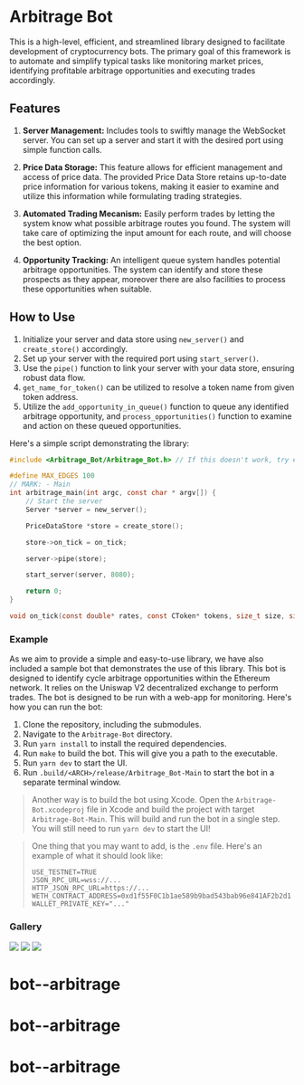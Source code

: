 # Arbitrage Bot

This is a high-level, efficient, and streamlined library designed to facilitate development of cryptocurrency bots. The primary goal of this framework is to automate and simplify typical tasks like monitoring market prices, identifying profitable arbitrage opportunities and executing trades accordingly.

## Features

1. **Server Management:** Includes tools to swiftly manage the WebSocket server. You can set up a server and start it with the desired port using simple function calls.

2. **Price Data Storage:** This feature allows for efficient management and access of price data. The provided Price Data Store retains up-to-date price information for various tokens, making it easier to examine and utilize this information while formulating trading strategies.

3. **Automated Trading Mecanism:** Easily perform trades by letting the system know what possible arbitrage routes you found. The system will take care of optimizing the input amount for each route, and will choose the best option.

4. **Opportunity Tracking:** An intelligent queue system handles potential arbitrage opportunities. The system can identify and store these prospects as they appear, moreover there are also facilities to process these opportunities when suitable.

## How to Use

1. Initialize your server and data store using `new_server()` and `create_store()` accordingly.
2. Set up your server with the required port using `start_server()`.
3. Use the `pipe()` function to link your server with your data store, ensuring robust data flow.
4. `get_name_for_token()` can be utilized to resolve a token name from given token address.
5. Utilize the `add_opportunity_in_queue()` function to queue any identified arbitrage opportunity, and `process_opportunities()` function to examine and action on these queued opportunities.

Here's a simple script demonstrating the library:
```c
#include <Arbitrage_Bot/Arbitrage_Bot.h> // If this doesn't work, try #include "arbitrager.h"

#define MAX_EDGES 100
// MARK: - Main
int arbitrage_main(int argc, const char * argv[]) {
    // Start the server
    Server *server = new_server();

    PriceDataStore *store = create_store();

    store->on_tick = on_tick;

    server->pipe(store);

    start_server(server, 8080);

    return 0;
}

void on_tick(const double* rates, const CToken* tokens, size_t size, size_t systemTime) { ... }
```

### Example
As we aim to provide a simple and easy-to-use library, we have also included a sample bot that demonstrates the use of this library. This bot is designed to identify cycle arbitrage opportunities within the Ethereum network. It relies on the Uniswap V2 decentralized exchange to perform trades. The bot is designed to be run with a web-app for monitoring. Here's how you can run the bot:

1. Clone the repository, including the submodules.
2. Navigate to the `Arbitrage-Bot` directory.
3. Run `yarn install` to install the required dependencies.
4. Run `make` to build the bot. This will give you a path to the executable.
5. Run `yarn dev` to start the UI.
6. Run `.build/<ARCH>/release/Arbitrage_Bot-Main` to start the bot in a separate terminal window.

> Another way is to build the bot using Xcode. Open the `Arbitrage-Bot.xcodeproj` file in Xcode and build the project with target `Arbitrage-Bot-Main`. This will build and run the bot in a single step. You will still need to run `yarn dev` to start the UI!

> One thing that you may want to add, is the `.env` file. Here's an example of what it should look like:
> ```
> USE_TESTNET=TRUE
> JSON_RPC_URL=wss://...
> HTTP_JSON_RPC_URL=https://...
> WETH_CONTRACT_ADDRESS=0xd1f55F0C1b1ae589b9bad543bab96e841AF2b2d1
> WALLET_PRIVATE_KEY="..."
> ```

### Gallery

<img src="https://github.com/clementroure/Arbitrage-Bot/assets/13381610/8f6387c4-d643-453b-9a3e-e1a07f4506ef">
<img src="https://github.com/clementroure/Arbitrage-Bot/assets/13381610/2fda3b9f-1e8c-4124-a4ee-c52bded2b7eb">
<img src="https://github.com/clementroure/Arbitrage-Bot/assets/13381610/b93375db-c546-4b61-9192-917a96bfa07a">

# bot--arbitrage
# bot--arbitrage
# bot--arbitrage
